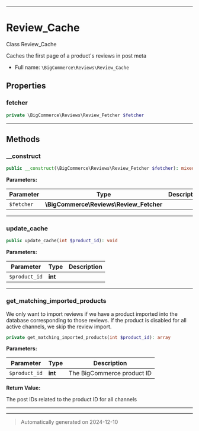 ***

# Review_Cache

Class Review_Cache

Caches the first page of a product's reviews in post meta

* Full name: `\BigCommerce\Reviews\Review_Cache`



## Properties


### fetcher



```php
private \BigCommerce\Reviews\Review_Fetcher $fetcher
```






***

## Methods


### __construct



```php
public __construct(\BigCommerce\Reviews\Review_Fetcher $fetcher): mixed
```








**Parameters:**

| Parameter | Type | Description |
|-----------|------|-------------|
| `$fetcher` | **\BigCommerce\Reviews\Review_Fetcher** |  |





***

### update_cache



```php
public update_cache(int $product_id): void
```








**Parameters:**

| Parameter | Type | Description |
|-----------|------|-------------|
| `$product_id` | **int** |  |





***

### get_matching_imported_products

We only want to import reviews if we have a product
imported into the database corresponding to those
reviews. If the product is disabled for all active
channels, we skip the review import.

```php
private get_matching_imported_products(int $product_id): array
```








**Parameters:**

| Parameter | Type | Description |
|-----------|------|-------------|
| `$product_id` | **int** | The BigCommerce product ID |


**Return Value:**

The post IDs related to the product ID for all channels




***


***
> Automatically generated on 2024-12-10
